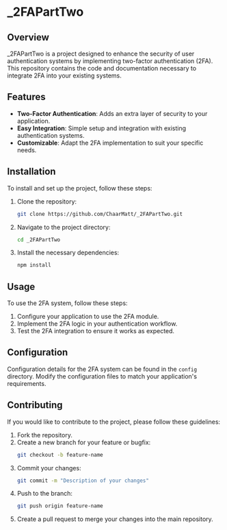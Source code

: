 # _2FAPartTwo

## Overview
_2FAPartTwo is a project designed to enhance the security of user authentication systems by implementing two-factor authentication (2FA). This repository contains the code and documentation necessary to integrate 2FA into your existing systems.

## Features
- **Two-Factor Authentication**: Adds an extra layer of security to your application.
- **Easy Integration**: Simple setup and integration with existing authentication systems.
- **Customizable**: Adapt the 2FA implementation to suit your specific needs.

## Installation
To install and set up the project, follow these steps:

1. Clone the repository:
    ```bash
    git clone https://github.com/ChaarMatt/_2FAPartTwo.git
    ```
2. Navigate to the project directory:
    ```bash
    cd _2FAPartTwo
    ```
3. Install the necessary dependencies:
    ```bash
    npm install
    ```

## Usage
To use the 2FA system, follow these steps:

1. Configure your application to use the 2FA module.
2. Implement the 2FA logic in your authentication workflow.
3. Test the 2FA integration to ensure it works as expected.

## Configuration
Configuration details for the 2FA system can be found in the `config` directory. Modify the configuration files to match your application's requirements.

## Contributing
If you would like to contribute to the project, please follow these guidelines:

1. Fork the repository.
2. Create a new branch for your feature or bugfix:
    ```bash
    git checkout -b feature-name
    ```
3. Commit your changes:
    ```bash
    git commit -m "Description of your changes"
    ```
4. Push to the branch:
    ```bash
    git push origin feature-name
    ```
5. Create a pull request to merge your changes into the main repository.
